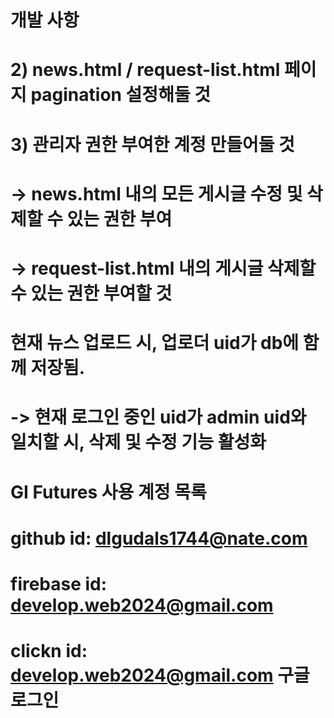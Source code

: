 # 개발 사항

# 2) news.html / request-list.html 페이지 pagination 설정해둘 것

# 3) 관리자 권한 부여한 계정 만들어둘 것

# -> news.html 내의 모든 게시글 수정 및 삭제할 수 있는 권한 부여

# -> request-list.html 내의 게시글 삭제할 수 있는 권한 부여할 것

# 현재 뉴스 업로드 시, 업로더 uid가 db에 함께 저장됨.

# -> 현재 로그인 중인 uid가 admin uid와 일치할 시, 삭제 및 수정 기능 활성화

#

# GI Futures 사용 계정 목록

# github id: dlgudals1744@nate.com

# firebase id: develop.web2024@gmail.com

# clickn id: develop.web2024@gmail.com 구글 로그인
